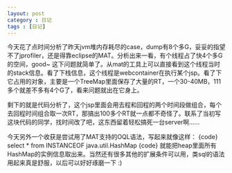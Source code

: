 ```yaml
---
layout: post
category : 日记
tags : [日记]
---
```

今天花了点时间分析了昨天jvm堆内存耗尽的case，dump有8个多G，妥妥的指望不了jprofiler，还是得靠eclipse的MAT。分析出来一看，有个线程占了快4个多G的空间，good~ 这下问题就简单了。从mat的工具上可以直接看到这个线程当时的stack信息。看了下栈信息，这个线程是webcontainer在执行某个jsp。看了下它占用的对象，主要是一个TreeMap里面保存了大量的RT，一个30-40MB，111多个就差不多有4个G了，看来问题就出在它身上。

剩下的就是代码分析了，这个jsp里面会用去程和回程的两个时间段做组合，每个去回程时间组合取一次RT，那搞出100多个RT就一点都不奇怪了。联系了当初写这块代码的同学，找时间改了吧，这东西留着轻松搞死一台server啊……

今天另外一个收获是尝试用了MAT支持的OQL语法，写起来就像这样：
{code}
select * from INSTANCEOF java.util.HashMap
{code}
就能把heap里面所有HashMap的实例信息取出来。当然还有很多其他的扩展条件可以用，类sql的语法用起来真是舒服，以后可以好好琢磨一下 :)
